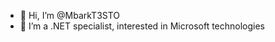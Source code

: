 - 👋 Hi, I’m @MbarkT3STO
- 👀 I’m a .NET specialist, interested in Microsoft technologies

<!---
MbarkT3STO/MbarkT3STO is a ✨ special ✨ repository because its `README.md` (this file) appears on your GitHub profile.
You can click the Preview link to take a look at your changes.
--->
